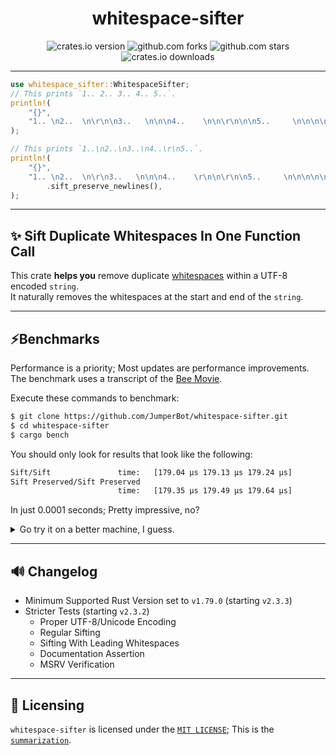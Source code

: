 <div align="center">

# whitespace-sifter

![crates.io version](https://img.shields.io/crates/v/whitespace-sifter.svg?label=release)
![github.com forks](https://img.shields.io/github/forks/JumperBot/whitespace-sifter)
![github.com stars](https://img.shields.io/github/stars/JumperBot/whitespace-sifter)
![crates.io downloads](https://img.shields.io/crates/d/whitespace-sifter.svg?label=downloads)

</div>

---

```rust
use whitespace_sifter::WhitespaceSifter;
// This prints `1.. 2.. 3.. 4.. 5..`.
println!(
    "{}",
    "1.. \n2..  \n\r\n\n3..   \n\n\n4..    \n\n\r\n\n\n5..     \n\n\n\n\n".sift(),
);

// This prints `1..\n2..\n3..\n4..\r\n5..`.
println!(
    "{}",
    "1.. \n2..  \n\r\n3..   \n\n\n4..    \r\n\n\r\n\n5..     \n\n\n\n\n"
        .sift_preserve_newlines(),
);
```

---

## ✨ Sift Duplicate Whitespaces In One Function Call

This crate **helps you** remove duplicate [whitespaces](https://doc.rust-lang.org/reference/whitespace.html) within a UTF-8 encoded `string`.  
It naturally removes the whitespaces at the start and end of the `string`.

---

## ⚡️Benchmarks

Performance is a priority; Most updates are performance improvements.  
The benchmark uses a transcript of the [Bee Movie](https://movies.fandom.com/wiki/Bee_Movie/Transcript).

Execute these commands to benchmark:

```bash
$ git clone https://github.com/JumperBot/whitespace-sifter.git
$ cd whitespace-sifter
$ cargo bench
```

You should only look for results that look like the following:

```bash
Sift/Sift               time:   [179.04 µs 179.13 µs 179.24 µs]
Sift Preserved/Sift Preserved
                        time:   [179.35 µs 179.49 µs 179.64 µs]
```

In just 0.0001 seconds; Pretty impressive, no?

<details>
<summary>Go try it on a better machine, I guess.</summary>
Benchmark specifications:  
<ul>
<li>Processor: Intel(R) Core(TM) i5-8350U CPU @ 1.70GHz 1.90 GHz</li>
<li>Memory: RAM 16.0 GB (15.8 GB usable)</li>
<li>System: GNU/Linux 5.15.153.1-microsoft-standard-WSL2 x86_64</li>
<li>Modified: v2.3.2</li>
</ul>
</details>

---

## 🔊 Changelog

- Minimum Supported Rust Version set to `v1.79.0` (starting `v2.3.3`)
- Stricter Tests (starting `v2.3.2`)
  - Proper UTF-8/Unicode Encoding
  - Regular Sifting
  - Sifting With Leading Whitespaces
  - Documentation Assertion
  - MSRV Verification

---

## 📄 Licensing

`whitespace-sifter` is licensed under the [`MIT LICENSE`](./LICENSE); This is the [`summarization`](https://choosealicense.com/licenses/mit/).
